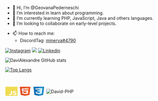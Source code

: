 


- 👋 Hi, I’m @GeovanaPederneschi
- 👀 I’m interested in learn about programming.
- 🌱 I’m currently learning PHP, JavaScript, Java and others languages.
- 💞️ I’m looking to collaborate on early-level projects.
 <h>
  
- 📫 How to reach me:
   - DiscordTag: [minerva#4790](https://discord.com/channels/@me)

[![Instagram](https://img.shields.io/badge/Instagram-E4405F?style=for-the-badge&logo=instagram&logoColor=white
)](https://instagram.com/geh.pederneschi/)
<a href = "mailto:geovanapederneschi@gmail.com"><img src="https://img.shields.io/badge/-Gmail-%23333?style=for-the-badge&logo=gmail&logoColor=white" target="_blank"></a>
[![Linkedin](https://img.shields.io/badge/LinkedIn-0077B5?style=for-the-badge&logo=linkedin&logoColor=white)](https://www.linkedin.com/in/geovana-pederneschi-691772226/)

![DaviAlexandre GitHub stats](https://github-readme-stats.vercel.app/api?username=GeovanaPederneschi&show_icons=true&theme=dracula)


[![Top Langs](https://github-readme-stats.vercel.app/api/top-langs/?username=GeovanaPederneschi&how_icons=true&theme=dracula&layout=compact)](https://github.com/anuraghazra/github-readme-stats)

##

<div style="display: inline_block"><br>
  <img align="center" alt="David-Js" height="30" width="40" src="https://raw.githubusercontent.com/devicons/devicon/master/icons/javascript/javascript-plain.svg"/>
<img align="center" alt="David-HTML" height="30" width="40" src="https://raw.githubusercontent.com/devicons/devicon/master/icons/html5/html5-original.svg">
  <img align="center" alt="David-CSS" height="30" width="40" src="https://raw.githubusercontent.com/devicons/devicon/master/icons/css3/css3-original.svg">
  <img align="center" alt="David-PHP" height="30" width="40" src="https://cdn.jsdelivr.net/gh/devicons/devicon/icons/php/php-plain.svg">
</div>

